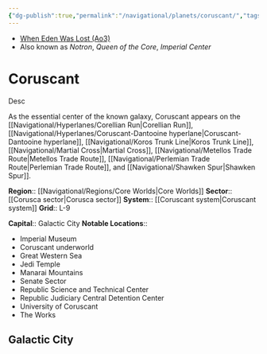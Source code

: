 ```yaml
---
{"dg-publish":true,"permalink":"/navigational/planets/coruscant/","tags":["map","resistance","planet","democracy","corellianrun","perlemian","corudant","koros","martial","metellos","spur","unfinished"]}
---
```


- [When Eden Was Lost (Ao3)](https://archiveofourown.org/works/19334440/chapters/45992584)
- Also known as *Notron*, *Queen of the Core*, *Imperial Center*
# Coruscant
Desc

As the essential center of the known galaxy, Coruscant appears on the [[Navigational/Hyperlanes/Corellian Run\|Corellian Run]], [[Navigational/Hyperlanes/Coruscant-Dantooine hyperlane\|Coruscant-Dantooine hyperlane]], [[Navigational/Koros Trunk Line\|Koros Trunk Line]], [[Navigational/Martial Cross\|Martial Cross]], [[Navigational/Metellos Trade Route\|Metellos Trade Route]], [[Navigational/Perlemian Trade Route\|Perlemian Trade Route]], and [[Navigational/Shawken Spur\|Shawken Spur]].

**Region**::  [[Navigational/Regions/Core Worlds\|Core Worlds]]
**Sector**::  [[Corusca sector\|Corusca sector]]
**System**::  [[Coruscant system\|Coruscant system]]
**Grid**::  L-9

**Capital**::  Galactic City
**Notable Locations**::
- Imperial Museum
- Coruscant underworld
- Great Western Sea
- Jedi Temple
- Manarai Mountains
- Senate Sector
- Republic Science and Technical Center
- Republic Judiciary Central Detention Center
- University of Coruscant
- The Works

## Galactic City
